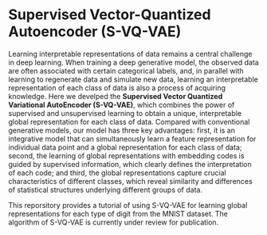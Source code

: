 # Supervised Vector-Quantized Autoencoder (S-VQ-VAE)

Learning interpretable representations of data remains a central challenge in deep learning. When training a deep generative model, the observed data are often associated with certain categorical labels, and, in parallel with learning to regenerate data and simulate new data, learning an interpretable representation of each class of data is also a process of acquiring knowledge. Here we develped the **Supervised Vector Quantized Variational AutoEncoder (S-VQ-VAE)**, which combines the power of supervised and unsupervised learning to obtain a unique, interpretable global representation for each class of data. Compared with conventional generative models, our model has three key advantages: first, it is an integrative model that can simultaneously learn a feature representation for individual data point and a global representation for each class of data; second, the learning of global representations with embedding codes is guided by supervised information, which clearly defines the interpretation of each code; and third, the global representations capture crucial characteristics of different classes, which reveal similarity and differences of statistical structures underlying different groups of data.

This reporsitory provides a tutorial of using S-VQ-VAE for learning global representations for each type of digit from the MNIST dataset. The algorithm of S-VQ-VAE is currently under review for publication.
